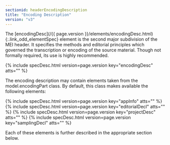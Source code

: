 ```yaml
---
sectionid: headerEncodingDescription
title: "Encoding Description"
version: "v3"
---
```




The [encodingDesc](/{{ page.version }}/elements/encodingDesc.html){:.link_odd_elementSpec} element is the second major subdivision of the MEI
header. It specifies the methods and editorial principles which governed the transcription
or
encoding of the source material. Though not formally required, its use is highly
recommended.



{% include specDesc.html version=page.version key="encodingDesc" atts="" %}



The encoding description may contain elements taken from the model.encodingPart class.
By
default, this class makes available the following elements:



{% include specDesc.html version=page.version key="appInfo" atts="" %}
{% include specDesc.html version=page.version key="editorialDecl" atts="" %}
{% include specDesc.html version=page.version key="projectDesc" atts="" %}
{% include specDesc.html version=page.version key="samplingDecl" atts="" %}



Each of these elements is further described in the appropriate section below.





